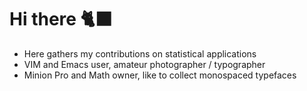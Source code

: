 # Hi there 🐈‍⬛

* Here gathers my contributions on statistical applications
* VIM and Emacs user, amateur photographer / typographer
* Minion Pro and Math owner, like to collect monospaced typefaces

